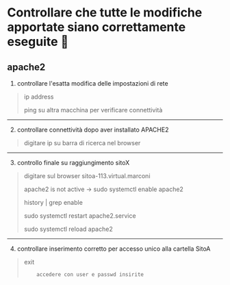 # Controllare che tutte le modifiche apportate siano correttamente eseguite :rocket:
## apache2

1. controllare l'esatta modifica delle impostazioni di rete
>ip address
>
>ping su altra macchina per verificare connettività
>

--------------------------------------------------------------

2. controllare connettività dopo aver installato APACHE2
>digitare ip su barra di ricerca nel browser
>

--------------------------------------------------------------

3. controllo finale su raggiungimento sitoX
>digitare sul browser sitoa-113.virtual.marconi
>
>apache2 is not active -> sudo systemctl enable apache2
>
>history | grep enable
>
>sudo systemctl restart apache2.service
>
>sudo systemctl reload apache2
>

--------------------------------------------------------------

4. controllare inserimento corretto per accesso unico alla cartella SitoA
>exit
>
>         accedere con user e passwd insirite
>

